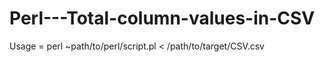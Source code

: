 # Perl---Total-column-values-in-CSV

Usage = perl ~path/to/perl/script.pl < /path/to/target/CSV.csv

